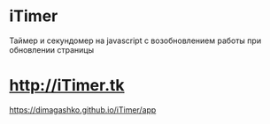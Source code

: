 # iTimer
Таймер и секундомер на javascript с возобновлением работы при обновлении страницы

# http://iTimer.tk

https://dimagashko.github.io/iTimer/app